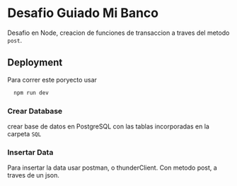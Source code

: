 
# Desafio Guiado Mi Banco

Desafio en Node, creacion de funciones de transaccion a traves del metodo `post`.




## Deployment

Para correr este poryecto usar

```bash
  npm run dev
```

### Crear Database

crear base de datos en PostgreSQL con las tablas incorporadas en la carpeta `SQL`

### Insertar Data

Para insertar la data usar postman, o thunderClient. Con metodo post, a traves de un json.
